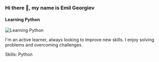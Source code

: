 ### Hi there 👋, my name is Emil Georgiev
#### Learning Python
![Learning Python](https://avatars.githubusercontent.com/u/146248925?v=4)

I'm an active learner, always looking to improve new skills.
I enjoy solving problems and overcoming challenges.

Skills: Python

